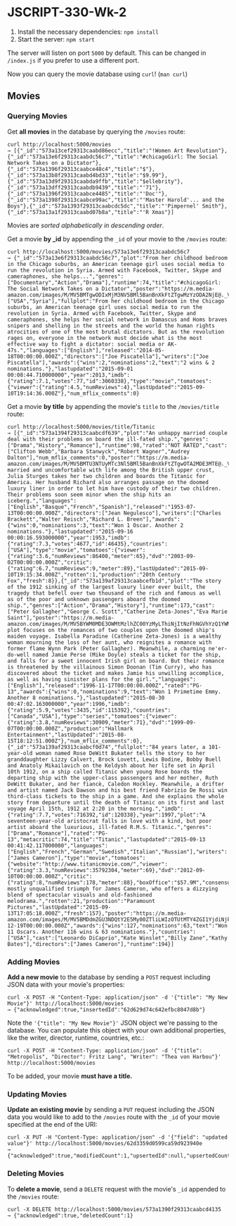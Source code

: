 # JSCRIPT-330-Wk-2

1. Install the necessary dependencies: `npm install`
2. Start the server: `npm start`

The server will listen on port `5000` by default. This can be changed in
`/index.js` if you prefer to use a different port.

Now you can query the movie database using `curl`! (`man curl`)

## Movies

### Querying Movies

Get **all movies** in the database by querying the `/movies` route:

``` shell
curl http://localhost:5000/movies
→ [{"_id":"573a13cef29313caabd86ecc","title":"!Women Art Revolution"},{"_id":"573a13e6f29313caabdc56c7","title":"#chicagoGirl: The Social Network Takes on a Dictator"},{"_id":"573a1396f29313caabce48c4","title":"$"},{"_id":"573a13b8f29313caabd4bd33","title":"$9.99"},{"_id":"573a13d9f29313caabda9ffb","title":"$ellebrity"},{"_id":"573a13dff29313caabdb9439","title":"'71"},{"_id":"573a1396f29313caabce4485","title":"'Doc'"},{"_id":"573a1398f29313caabce99ac","title":"'Master Harold'... and the Boys"},{"_id":"573a1393f29313caabcdc5dc","title":"'Pimpernel' Smith"},{"_id":"573a13a1f29313caabd07b8a","title":"'R Xmas"}]
```

Movies are *sorted alphabetically in descending order*.

Get a movie **by _id** by appending the `_id` of your movie to the `/movies` 
route:

``` shell
curl http://localhost:5000/movies/573a13e6f29313caabdc56c7
→ {"_id":"573a13e6f29313caabdc56c7","plot":"From her childhood bedroom in the Chicago suburbs, an American teenage girl uses social media to run the revolution in Syria. Armed with Facebook, Twitter, Skype and cameraphones, she helps...","genres":["Documentary","Action","Drama"],"runtime":74,"title":"#chicagoGirl: The Social Network Takes on a Dictator","poster":"https://m.media-amazon.com/images/M/MV5BMTgwODIxMjM3NV5BMl5BanBnXkFtZTgwMzYzODA2NjE@._V1_SY1000_SX677_AL_.jpg","countries":["USA","Syria"],"fullplot":"From her childhood bedroom in the Chicago suburbs, an American teenage girl uses social media to run the revolution in Syria. Armed with Facebook, Twitter, Skype and cameraphones, she helps her social network in Damascus and Homs braves snipers and shelling in the streets and the world the human rights atrocities of one of the most brutal dictators. But as the revolution rages on, everyone in the network must decide what is the most effective way to fight a dictator: social media or AK-47s.","languages":["English"],"released":"2014-05-18T00:00:00.000Z","directors":["Joe Piscatella"],"writers":["Joe Piscatella"],"awards":{"wins":2,"nominations":2,"text":"2 wins & 2 nominations."},"lastupdated":"2015-09-01 00:08:44.710000000","year":2013,"imdb":{"rating":7.1,"votes":77,"id":3060338},"type":"movie","tomatoes":{"viewer":{"rating":4.5,"numReviews":4},"lastUpdated":"2015-09-10T19:14:36.000Z"},"num_mflix_comments":0}
```

Get a movie **by title** by appending the movie's `title` to the `/movies/title` route:

``` shell
curl http://localhost:5000/movies/title/Titanic
→ [{"_id":"573a1394f29313caabcdf639","plot":"An unhappy married couple deal with their problems on board the ill-fated ship.","genres":["Drama","History","Romance"],"runtime":98,"rated":"NOT RATED","cast":["Clifton Webb","Barbara Stanwyck","Robert Wagner","Audrey Dalton"],"num_mflix_comments":0,"poster":"https://m.media-amazon.com/images/M/MV5BMTU3NTUyMTc3Nl5BMl5BanBnXkFtZTgwOTA2MDE3MTE@._V1_SY1000_SX677_AL_.jpg","title":"Titanic","fullplot":"Unhappily married and uncomfortable with life among the British upper crust, Julia Sturges takes her two children and boards the Titanic for America. Her husband Richard also arranges passage on the doomed luxury liner in order to let him have custody of their two children. Their problems soon seem minor when the ship hits an iceberg.","languages":["English","Basque","French","Spanish"],"released":"1953-07-13T00:00:00.000Z","directors":["Jean Negulesco"],"writers":["Charles Brackett","Walter Reisch","Richard L. Breen"],"awards":{"wins":0,"nominations":3,"text":"Won 1 Oscar. Another 2 nominations."},"lastupdated":"2015-09-16 00:00:16.593000000","year":1953,"imdb":{"rating":7.3,"votes":4677,"id":46435},"countries":["USA"],"type":"movie","tomatoes":{"viewer":{"rating":3.6,"numReviews":86400,"meter":65},"dvd":"2003-09-02T00:00:00.000Z","critic":{"rating":6.7,"numReviews":9,"meter":89},"lastUpdated":"2015-09-10T19:15:34.000Z","rotten":1,"production":"20th Century Fox","fresh":8}},{"_id":"573a139af29313caabcefb1d","plot":"The story of the 1912 sinking of the largest luxury liner ever built, the tragedy that befell over two thousand of the rich and famous as well as of the poor and unknown passengers aboard the doomed ship.","genres":["Action","Drama","History"],"runtime":173,"cast":["Peter Gallagher","George C. Scott","Catherine Zeta-Jones","Eva Marie Saint"],"poster":"https://m.media-amazon.com/images/M/MV5BYWM0MDE3OWMtMzlhZC00YzMyLThiNjItNzFhNGVhYzQ1YWM5XkEyXkFqcGdeQXVyMTczNjQwOTY@._V1_SY1000_SX677_AL_.jpg","title":"Titanic","fullplot":"The plot focuses on the romances of two couples upon the doomed ship's maiden voyage. Isabella Paradine (Catherine Zeta-Jones) is a wealthy woman mourning the loss of her aunt, who reignites a romance with former flame Wynn Park (Peter Gallagher). Meanwhile, a charming ne'er-do-well named Jamie Perse (Mike Doyle) steals a ticket for the ship, and falls for a sweet innocent Irish girl on board. But their romance is threatened by the villainous Simon Doonan (Tim Curry), who has discovered about the ticket and makes Jamie his unwilling accomplice, as well as having sinister plans for the girl.","languages":["English"],"released":"1996-11-17T00:00:00.000Z","rated":"PG-13","awards":{"wins":0,"nominations":9,"text":"Won 1 Primetime Emmy. Another 8 nominations."},"lastupdated":"2015-08-30 00:47:02.163000000","year":1996,"imdb":{"rating":5.9,"votes":3435,"id":115392},"countries":["Canada","USA"],"type":"series","tomatoes":{"viewer":{"rating":3.8,"numReviews":30909,"meter":71},"dvd":"1999-09-07T00:00:00.000Z","production":"Hallmark Entertainment","lastUpdated":"2015-08-15T18:12:51.000Z"},"num_mflix_comments":0},{"_id":"573a139af29313caabcf0d74","fullplot":"84 years later, a 101-year-old woman named Rose DeWitt Bukater tells the story to her granddaughter Lizzy Calvert, Brock Lovett, Lewis Bodine, Bobby Buell and Anatoly Mikailavich on the Keldysh about her life set in April 10th 1912, on a ship called Titanic when young Rose boards the departing ship with the upper-class passengers and her mother, Ruth DeWitt Bukater, and her fiancè, Caledon Hockley. Meanwhile, a drifter and artist named Jack Dawson and his best friend Fabrizio De Rossi win third-class tickets to the ship in a game. And she explains the whole story from departure until the death of Titanic on its first and last voyage April 15th, 1912 at 2:20 in the morning.","imdb":{"rating":7.7,"votes":716392,"id":120338},"year":1997,"plot":"A seventeen-year-old aristocrat falls in love with a kind, but poor artist aboard the luxurious, ill-fated R.M.S. Titanic.","genres":["Drama","Romance"],"rated":"PG-13","metacritic":74,"title":"Titanic","lastupdated":"2015-09-13 00:41:42.117000000","languages":["English","French","German","Swedish","Italian","Russian"],"writers":["James Cameron"],"type":"movie","tomatoes":{"website":"http://www.titanicmovie.com/","viewer":{"rating":3.3,"numReviews":35792304,"meter":69},"dvd":"2012-09-10T00:00:00.000Z","critic":{"rating":8,"numReviews":178,"meter":88},"boxOffice":"$57.9M","consensus":"A mostly unqualified triumph for James Cameron, who offers a dizzying blend of spectacular visuals and old-fashioned melodrama.","rotten":21,"production":"Paramount Pictures","lastUpdated":"2015-09-13T17:05:18.000Z","fresh":157},"poster":"https://m.media-amazon.com/images/M/MV5BMDdmZGU3NDQtY2E5My00ZTliLWIzOTUtMTY4ZGI1YjdiNjk3XkEyXkFqcGdeQXVyNTA4NzY1MzY@._V1_SY1000_SX677_AL_.jpg","num_mflix_comments":128,"released":"1997-12-19T00:00:00.000Z","awards":{"wins":127,"nominations":63,"text":"Won 11 Oscars. Another 116 wins & 63 nominations."},"countries":["USA"],"cast":["Leonardo DiCaprio","Kate Winslet","Billy Zane","Kathy Bates"],"directors":["James Cameron"],"runtime":194}]
```

### Adding Movies

**Add a new movie** to the database by sending a `POST` request including JSON 
data with your movie's properties:

``` shell
curl -X POST -H "Content-Type: application/json" -d '{"title": "My New Movie"}' http://localhost:5000/movies
→ {"acknowledged":true,"insertedId":"62d629d74c642efbc8047d8b"}
```

Note the `'{"title": "My New Movie"}'` JSON object we're passing to the
database. You can populate this object with your own additional properties, like
the writer, director, runtime, countries, etc.:

``` shell
curl -X POST -H "Content-Type: application/json" -d '{"title": "Metropolis", "Director": Fritz Lang", "Writer": "Thea von Harbou"}' http://localhost:5000/movies
```

To be added, your movie **must have a title.**

### Updating Movies

**Update an existing movie** by sending a `PUT` request including the JSON data 
you would like to add to the `/movies` route with the `_id` of your movie 
specified at the end of the URI:

``` shell
curl -X PUT -H "Content-Type: application/json" -d '{"field": "updated value"}' http://localhost:5000/movies/62d3359d0599ca59d923940e
→ {"acknowledged":true,"modifiedCount":1,"upsertedId":null,"upsertedCount":0,"matchedCount":1}
```

### Deleting Movies

To **delete a movie**, send a `DELETE` request with the movie's `_id` appended 
to the `/movies` route:

``` shell
curl -X DELETE http://localhost:5000/movies/573a1390f29313caabcd4135
→ {"acknowledged":true,"deletedCount":1}
```